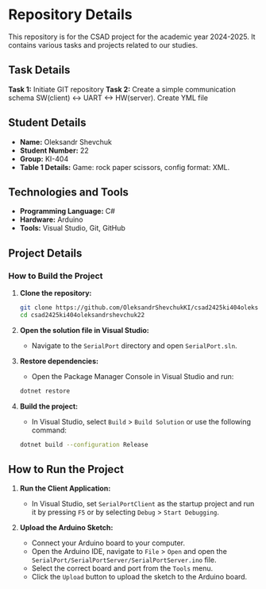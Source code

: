 # Repository Details
This repository is for the CSAD project for the academic year 2024-2025. It contains various tasks and projects related to our studies.

## Task Details
**Task 1:** Initiate GIT repository
**Task 2:** Create a simple communication schema SW(client) <-> UART <-> HW(server). Create YML file

## Student Details
- **Name:** Oleksandr Shevchuk
- **Student Number:** 22
- **Group:** KI-404
- **Table 1 Details:** Game: rock paper scissors, config format: XML.

## Technologies and Tools
- **Programming Language:** C#
- **Hardware:** Arduino
- **Tools:** Visual Studio, Git, GitHub

## Project Details
### How to Build the Project
1. **Clone the repository:**
    ```sh
    git clone https://github.com/OleksandrShevchukKI/csad2425ki404oleksandrshevchuk22.git
    cd csad2425ki404oleksandrshevchuk22
    ```
2. **Open the solution file in Visual Studio:**
    - Navigate to the `SerialPort` directory and open `SerialPort.sln`.

3. **Restore dependencies:**
    - Open the Package Manager Console in Visual Studio and run:
    ```sh
    dotnet restore
    ```

4. **Build the project:**
    - In Visual Studio, select `Build` > `Build Solution` or use the following command:
    ```sh
    dotnet build --configuration Release
    ```

## How to Run the Project

1. **Run the Client Application:**
    - In Visual Studio, set `SerialPortClient` as the startup project and run it by pressing `F5` or by selecting `Debug` > `Start Debugging`.

2. **Upload the Arduino Sketch:**
    - Connect your Arduino board to your computer.
    - Open the Arduino IDE, navigate to `File` > `Open` and open the `SerialPort/SerialPortServer/SerialPortServer.ino` file.
    - Select the correct board and port from the `Tools` menu.
    - Click the `Upload` button to upload the sketch to the Arduino board.
